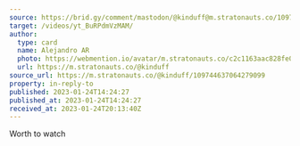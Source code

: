 ```yaml
---
source: https://brid.gy/comment/mastodon/@kinduff@m.stratonauts.co/109744432205241111/109744637064279099
target: /videos/yt_BuRPdmVzMAM/
author:
  type: card
  name: Alejandro AR
  photo: https://webmention.io/avatar/m.stratonauts.co/c2c1163aac828fe03fc6a23c5777fd444e7e493043988a14f38a2418548f41ed.jpg
  url: https://m.stratonauts.co/@kinduff
source_url: https://m.stratonauts.co/@kinduff/109744637064279099
property: in-reply-to
published: 2023-01-24T14:24:27
published_at: 2023-01-24T14:24:27
received_at: 2023-01-24T20:13:40Z
---
```


Worth to watch
